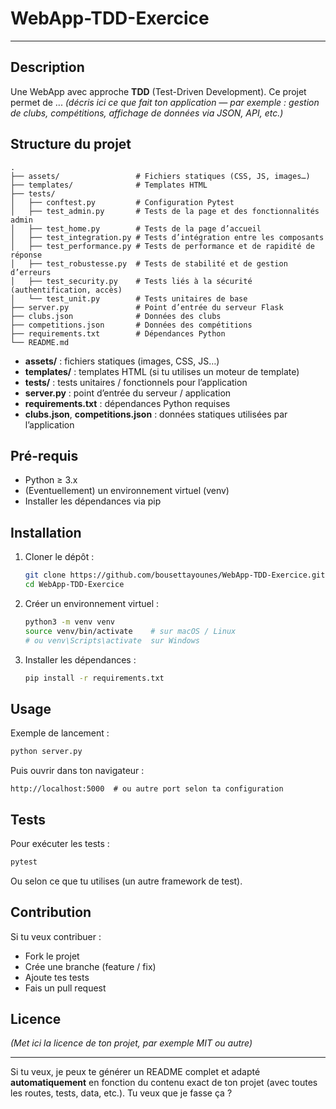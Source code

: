 # WebApp-TDD-Exercice
---
## Description

Une WebApp avec approche **TDD** (Test-Driven Development). Ce projet permet de ... *(décris ici ce que fait ton application — par exemple : gestion de clubs, compétitions, affichage de données via JSON, API, etc.)*

## Structure du projet

```
.
├── assets/                 # Fichiers statiques (CSS, JS, images…)
├── templates/              # Templates HTML
├── tests/
│   ├── conftest.py         # Configuration Pytest
│   ├── test_admin.py       # Tests de la page et des fonctionnalités admin
│   ├── test_home.py        # Tests de la page d’accueil
│   ├── test_integration.py # Tests d’intégration entre les composants
│   ├── test_performance.py # Tests de performance et de rapidité de réponse
│   ├── test_robustesse.py  # Tests de stabilité et de gestion d’erreurs
│   ├── test_security.py    # Tests liés à la sécurité (authentification, accès)
│   └── test_unit.py        # Tests unitaires de base
├── server.py               # Point d’entrée du serveur Flask
├── clubs.json              # Données des clubs
├── competitions.json       # Données des compétitions
├── requirements.txt        # Dépendances Python
└── README.md

```

* **assets/** : fichiers statiques (images, CSS, JS…)
* **templates/** : templates HTML (si tu utilises un moteur de template)
* **tests/** : tests unitaires / fonctionnels pour l’application
* **server.py** : point d’entrée du serveur / application
* **requirements.txt** : dépendances Python requises
* **clubs.json**, **competitions.json** : données statiques utilisées par l’application

## Pré-requis

* Python ≥ 3.x
* (Eventuellement) un environnement virtuel (venv)
* Installer les dépendances via pip

## Installation

1. Cloner le dépôt :

   ```bash
   git clone https://github.com/bousettayounes/WebApp-TDD-Exercice.git
   cd WebApp-TDD-Exercice
   ```

2. Créer un environnement virtuel :

   ```bash
   python3 -m venv venv
   source venv/bin/activate    # sur macOS / Linux
   # ou venv\Scripts\activate  sur Windows
   ```

3. Installer les dépendances :

   ```bash
   pip install -r requirements.txt
   ```

## Usage

Exemple de lancement :

```bash
python server.py
```

Puis ouvrir dans ton navigateur :

```
http://localhost:5000  # ou autre port selon ta configuration
```

## Tests

Pour exécuter les tests :

```bash
pytest
```

Ou selon ce que tu utilises (un autre framework de test).

## Contribution

Si tu veux contribuer :

* Fork le projet
* Crée une branche (feature / fix)
* Ajoute tes tests
* Fais un pull request

## Licence

*(Met ici la licence de ton projet, par exemple MIT ou autre)*

---

Si tu veux, je peux te générer un README complet et adapté **automatiquement** en fonction du contenu exact de ton projet (avec toutes les routes, tests, data, etc.). Tu veux que je fasse ça ?
